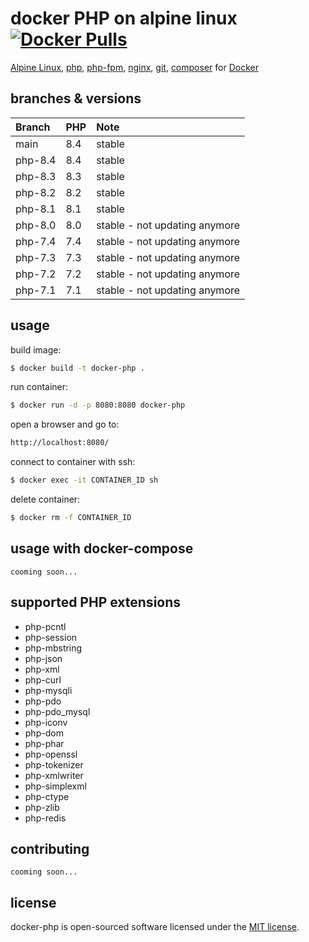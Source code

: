 docker PHP on alpine linux [![Docker Pulls](https://img.shields.io/docker/pulls/nurettintopal/docker-php.svg)](https://hub.docker.com/r/nurettintopal/docker-php/)
==============================================

[Alpine Linux](https://www.alpinelinux.org/), [php](http://www.php.net/), [php-fpm](https://www.php-fpm.org/), [nginx](https://nginx.org/), [git](https://git-scm.com/), [composer](https://getcomposer.org/) for [Docker](https://www.docker.com/)

## branches & versions

|  Branch | PHP | Note |
|:-------|:---|:---|
| main    | 8.4 | stable |
| php-8.4 | 8.4 | stable |
| php-8.3 | 8.3 | stable |
| php-8.2 | 8.2 | stable |
| php-8.1 | 8.1 | stable |
| php-8.0 | 8.0 | stable - not updating anymore|
| php-7.4 | 7.4 | stable - not updating anymore|
| php-7.3 | 7.3 | stable - not updating anymore|
| php-7.2 | 7.2 | stable - not updating anymore|
| php-7.1 | 7.1 | stable - not updating anymore|

## usage

build image:
```sh
$ docker build -t docker-php .
```

run container:
```sh
$ docker run -d -p 8080:8080 docker-php
```

open a browser and go to:
```sh
http://localhost:8080/
```

connect to container with ssh:
```sh
$ docker exec -it CONTAINER_ID sh
```

delete container:
```sh
$ docker rm -f CONTAINER_ID
```

## usage with docker-compose

```note
cooming soon...
``` 

## supported PHP extensions

 - php-pcntl
 - php-session
 - php-mbstring
 - php-json
 - php-xml
 - php-curl
 - php-mysqli
 - php-pdo
 - php-pdo_mysql
 - php-iconv
 - php-dom
 - php-phar
 - php-openssl
 - php-tokenizer
 - php-xmlwriter
 - php-simplexml
 - php-ctype
 - php-zlib
 - php-redis

## contributing
```note
cooming soon...
``` 

## license
docker-php is open-sourced software licensed under the [MIT license](LICENSE).
